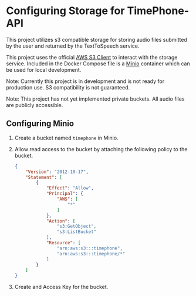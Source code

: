 # Configuring Storage for TimePhone-API

This project utilizes s3 compatible storage for storing audio files submitted by the user and returned by the TextToSpeech service.

This project uses the official [AWS S3 Client](https://docs.aws.amazon.com/AWSJavaScriptSDK/latest/AWS/S3.html) to interact with the storage service. Included in the Docker Compose file is a [Minio](https://min.io/) container which can be used for local development.

Note: Currently this project is in development and is not ready for production use. S3 compatibility is not guaranteed.

Note: This project has not yet implemented private buckets. All audio files are publicly accessible.

## Configuring Minio

1. Create a bucket named `timephone` in Minio.
1. Allow read access to the bucket by attaching the following policy to the bucket.

    ```json
    {
        "Version": "2012-10-17",
        "Statement": [
            {
                "Effect": "Allow",
                "Principal": {
                    "AWS": [
                        "*"
                    ]
                },
                "Action": [
                    "s3:GetObject",
                    "s3:ListBucket"
                ],
                "Resource": [
                    "arn:aws:s3:::timephone",
                    "arn:aws:s3:::timephone/*"
                ]
            }
        ]
    }
    ```

1. Create and Access Key for the bucket.
